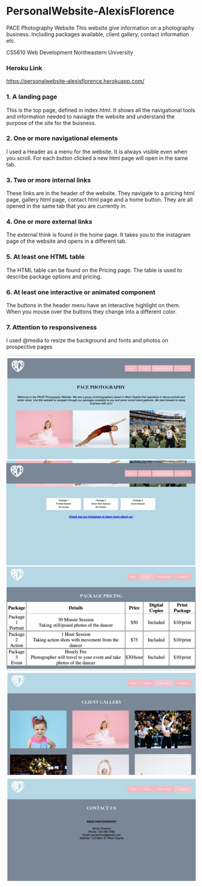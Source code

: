 # PersonalWebsite-AlexisFlorence
PACE Photography Website
This website give information on a photography business. Including packages available, client gallery, contact information etc.

CS5610 Web Development Northeastern University 


### Heroku Link
https://personalwebsite-alexisflorence.herokuapp.com/



### 1. A landing page
This is the top page, defined in index.html. It shows all the navigational tools and information needed to naviagte the website and understand the purpose of the site for the buisness.

### 2. One or more navigational elements
I used a Header as a menu for the website. It is always visible even when you scroll. For each button clicked a new html page will open in the same tab. 

### 3. Two or more internal links
These links are in the header of the website. They navigate to a pricing html page, gallery html page, contact html page and a home button. They are all opened in the same tab that you are currently in. 

### 4. One or more external links
The external think is found in the home page. It takes you to the instagram page of the website and opens in a different tab.

### 5. At least one HTML table
The HTML table can be found on the Pricing page. The table is used to describe package options and pricing. 

### 6. At least one interactive or animated component
The buttons in the header menu have an interactive highlight on them. When you mouse over the buttons they change into a different color.

### 7. Attention to responsiveness
I used @media to resize the background and fonts and photos on prospective pages

![alt text](/screenshots/homepage.png)
![alt text](/screenshots/homepage2.png)
![alt text](/screenshots/pricepage.png)
![alt text](/screenshots/gallery.png)
![alt text](/screenshots/contactpage.png)
